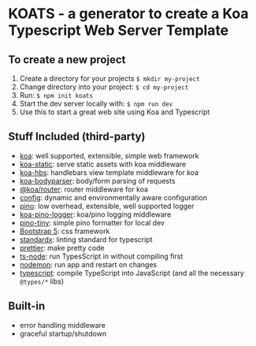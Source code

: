 # KOATS - a generator to create a Koa Typescript Web Server Template

## To create a new project

1. Create a directory for your projects `$ mkdir my-project`
2. Change directory into your project: `$ cd my-project`
3. Run: `$ npm init koats`
4. Start the dev server locally with: `$ npm run dev`
5. Use this to start a great web site using Koa and Typescript

## Stuff Included (third-party)

- [koa](https://koajs.com/): well supported, extensible, simple web framework
- [koa-static](https://www.npmjs.com/package/koa-static): serve static assets with koa middleware
- [koa-hbs](https://www.npmjs.com/package/koa-hbs/v/1.0.0): handlebars view template middleware for koa
- [koa-bodyparser](https://www.npmjs.com/package/koa-bodyparser): body/form parsing of requests
- [@koa/router](https://www.npmjs.com/package/koa-router): router middleware for koa
- [config](https://www.npmjs.com/package/config): dynamic and environmentally aware configuration
- [pino](https://www.npmjs.com/package/pino): low overhead, extensible, well supported logger
- [koa-pino-logger](https://www.npmjs.com/package/koa-pino-logger): koa/pino logging middleware
- [pino-tiny](https://www.npmjs.com/package/pino-tiny): simple pino formatter for local dev
- [Bootstrap 5](https://getbootstrap.com/): css framework
- [standardx](https://www.npmjs.com/package/standardx): linting standard for typescript
- [prettier](https://www.npmjs.com/package/prettier): make pretty code
- [ts-node](https://www.npmjs.com/package/ts-node): run TypesScript in without compiling first
- [nodemon](https://www.npmjs.com/package/nodemoe): run app and restart on changes
- [typescript](https://www.npmjs.com/package/typescript): compile TypeScript into JavaScript (and all the necessary `@types/*` libs)

## Built-in

- error handling middleware
- graceful startup/shutdown
